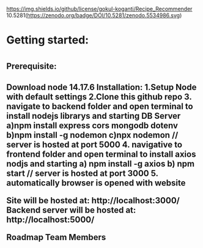 https://img.shields.io/github/license/gokul-koganti/Recipe_Recommender
10.5281(https://zenodo.org/badge/DOI/10.5281/zenodo.5534986.svg)

<h1>Getting started:<h1>

<h2>Prerequisite:<h2>
Download node 14.17.6
Installation:
  1.Setup Node with default settings
  2.Clone this github repo
  3. navigate to backend folder and open terminal to install nodejs librarys and starting DB Server
    a)npm install express cors mongodb dotenv
    b)npm install -g nodemon
    c)npx nodemon
   // server is hosted at port 5000
  4. navigative to frontend folder and open terminal to install axios nodjs and starting
     a) npm install -g axios
     b) npm start
  // server is hosted at port 3000
  5. automatically browser is opened with website
  
Site will be hosted at: http://localhost:3000/
Backend server will be hosted at: http://localhost:5000/

Roadmap
Team Members
